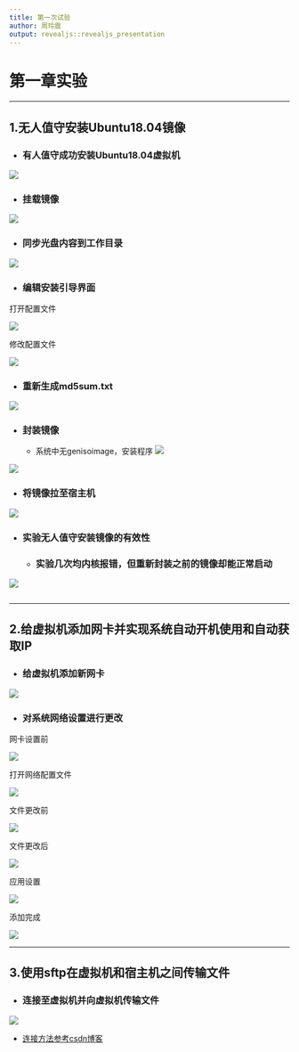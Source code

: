 ```yaml
---
title: 第一次试验
author: 周玲震
output: revealjs::revealjs_presentation
---
```


# 第一章实验

---

## 1.无人值守安装Ubuntu18.04镜像

* ### 有人值守成功安装Ubuntu18.04虚拟机

![](images/exp0x01/有人值守安装Ubuntu.jpg)

* ### 挂载镜像

![](images/exp0x01/挂载镜像成功.png)

* ### 同步光盘内容到工作目录

![](images/exp0x01/同步光盘内容到工作目录.png)

* ### 编辑安装引导界面

打开配置文件

![](images/exp0x01/进入工作目录编辑安装引导界面.png)

修改配置文件

![](images/exp0x01/配置文件修改后.png)

* ### 重新生成md5sum.txt

![](images/exp0x01/权限不够更改权限并重新生成md5.png)

* ### 封装镜像
  * 系统中无genisoimage，安装程序
![](images/exp0x01/安装genisoimage.png)

![](images/exp0x01/重新封装完成.png)

* ### 将镜像拉至宿主机

![](images/exp0x01/将镜像拉到宿主机.png)

* ### 实验无人值守安装镜像的有效性
  * ### 实验几次均内核报错，但重新封装之前的镜像却能正常启动
![](images/exp0x01/内核报错.png)

![]()

---

## 2.给虚拟机添加网卡并实现系统自动开机使用和自动获取IP

* ### 给虚拟机添加新网卡

![](images/exp0x01/添加新网卡.png)

* ### 对系统网络设置进行更改
网卡设置前

![](images/exp0x01/网卡设置前.png)

打开网络配置文件
  
![](images/exp0x01/打开网络配置文件.png)

文件更改前

![](images/exp0x01/网络配置文件更改前.png)

文件更改后

![](images/exp0x01/网络配置文件更改后.png)

应用设置

![](images/exp0x01/应用网络设置.png)

添加完成

![](images/exp0x01/网卡添加完成.png)

---

## 3.使用sftp在虚拟机和宿主机之间传输文件

* ### 连接至虚拟机并向虚拟机传输文件

![](images/exp0x01/连接至虚拟机并传输文件.png)

* [连接方法参考csdn博客](https://blog.csdn.net/gzxdale/article/details/81140889)
